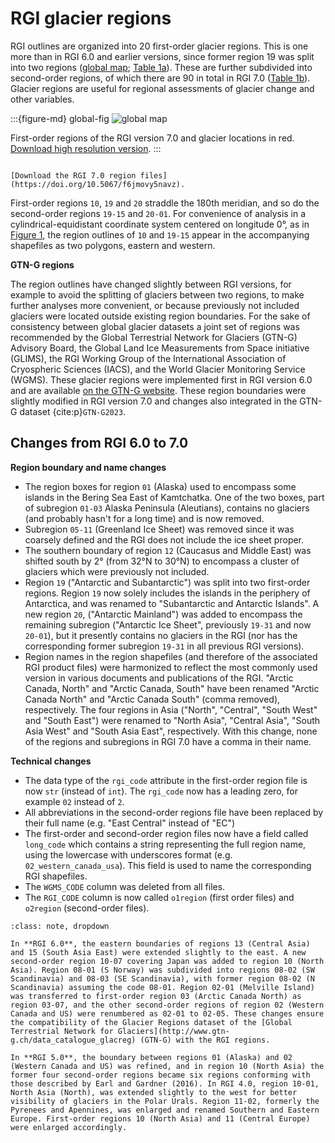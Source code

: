 # RGI glacier regions

RGI outlines are organized into 20 first-order glacier regions. This is one more than in RGI 6.0 and earlier versions, since former region 19 was split into two regions ([global map](global-fig); [Table 1a](o1-regions-table)). These are further subdivided into second-order regions, of which there are 90 in total in RGI 7.0 ([Table 1b](o2-regions-table)). Glacier regions are useful for regional assessments of glacier change and other variables.

:::{figure-md} global-fig
<img src="img/global_stats/global_map_small.jpeg" alt="global map" class="bg-primary mb-1">

First-order regions of the RGI version 7.0 and glacier locations in red.<br>[Download high resolution version](https://raw.githubusercontent.com/GLIMS-RGI/rgi_user_guide/main/docs/img/global_stats/global_map.jpeg).
:::

```{admonition} Data download

[Download the RGI 7.0 region files](https://doi.org/10.5067/f6jmovy5navz).
```

First-order regions `10`, `19` and `20` straddle the 180th meridian, and so do the second-order regions `19-15` and `20-01`. For convenience of analysis in a cylindrical-equidistant coordinate system centered on longitude 0°, as in [Figure 1](global-fig), the region outlines of `10` and `19-15` appear in the accompanying shapefiles as two polygons, eastern and western.

**GTN-G regions**

The region outlines have changed slightly between RGI versions, for example to avoid the splitting of glaciers between two regions, to make further analyses more convenient, or because previously not included glaciers were located outside existing region boundaries. For the sake of consistency between global glacier datasets a joint set of regions was recommended by the Global Terrestrial Network for Glaciers (GTN-G) Advisory Board, the Global Land Ice Measurements from Space initiative (GLIMS), the RGI Working Group of the International Association of Cryospheric Sciences (IACS), and the World Glacier Monitoring Service (WGMS). These glacier regions were implemented first in RGI version 6.0 and are available [on the GTN-G website](https://www.gtn-g.ch/data_catalogue_glacreg). These region boundaries were slightly modified in RGI version 7.0 and changes also integrated in the GTN-G dataset {cite:p}`GTN-G2023`.

## Changes from RGI 6.0 to 7.0

**Region boundary and name changes**

- The region boxes for region `01` (Alaska) used to encompass some islands in the Bering Sea East of Kamtchatka. One of the two boxes, part of subregion `01-03` Alaska Peninsula (Aleutians), contains no glaciers (and probably hasn't for a long time) and is now removed.
- Subregion `05-11` (Greenland Ice Sheet) was removed since it was coarsely defined and the RGI does not include the ice sheet proper.
- The southern boundary of region `12` (Caucasus and Middle East) was shifted south by 2° (from 32°N to 30°N) to encompass a cluster of glaciers which were previously not included.
- Region `19` ("Antarctic and Subantarctic") was split into two first-order regions. Region `19` now solely includes the islands in the periphery of Antarctica, and was renamed to "Subantarctic and Antarctic Islands". A new region `20`, ("Antarctic Mainland") was added to encompass the remaining subregion ("Antarctic Ice Sheet", previously `19-31` and now `20-01`), but it presently contains no glaciers in the RGI (nor has the corresponding former subregion `19-31` in all previous RGI versions).
- Region names in the region shapefiles (and therefore of the associated RGI product files) were harmonized to reflect the most commonly used version in various documents and publications of the RGI. "Arctic Canada, North" and "Arctic Canada, South" have been renamed "Arctic Canada North" and "Arctic Canada South" (comma removed), respectively. The four regions in Asia ("North", "Central", "South West" and "South East") were renamed to "North Asia", "Central Asia", "South Asia West" and "South Asia East", respectively. With this change, none of the regions and subregions in RGI 7.0 have a comma in their name.

**Technical changes**

- The data type of the `rgi_code` attribute in the first-order region file is now `str` (instead of `int`). The `rgi_code` now has a leading zero, for example `02` instead of `2`.
- All abbreviations in the second-order regions file have been replaced by their full name (e.g. "East Central" instead of "EC")
- The first-order and second-order region files now have a field called `long_code` which contains a string representing the full region name, using the lowercase with underscores format (e.g. `02_western_canada_usa`). This field is used to name the corresponding RGI shapefiles.
- The `WGMS_CODE` column was deleted from all files.
- The `RGI_CODE` column is now called `o1region` (first order files) and `o2region` (second-order files).

```{admonition} Additional details: RGI regions version history
:class: note, dropdown

In **RGI 6.0**, the eastern boundaries of regions 13 (Central Asia) and 15 (South Asia East) were extended slightly to the east. A new second-order region 10-07 covering Japan was added to region 10 (North Asia). Region 08-01 (S Norway) was subdivided into regions 08-02 (SW Scandinavia) and 08-03 (SE Scandinavia), with former region 08-02 (N Scandinavia) assuming the code 08-01. Region 02-01 (Melville Island) was transferred to first-order region 03 (Arctic Canada North) as region 03-07, and the other second-order regions of region 02 (Western Canada and US) were renumbered as 02-01 to 02-05. These changes ensure the compatibility of the Glacier Regions dataset of the [Global Terrestrial Network for Glaciers](http://www.gtn-g.ch/data_catalogue_glacreg) (GTN-G) with the RGI regions.

In **RGI 5.0**, the boundary between regions 01 (Alaska) and 02 (Western Canada and US) was refined, and in region 10 (North Asia) the former four second-order regions became six regions conforming with those described by Earl and Gardner (2016). In RGI 4.0, region 10-01, North Asia (North), was extended slightly to the west for better visibility of glaciers in the Polar Urals. Region 11-02, formerly the Pyrenees and Apennines, was enlarged and renamed Southern and Eastern Europe. First-order regions 10 (North Asia) and 11 (Central Europe) were enlarged accordingly.
```
